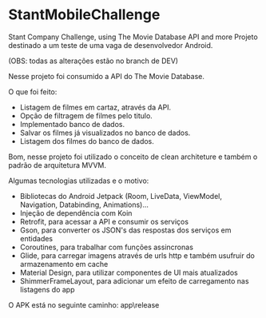 # StantMobileChallenge
Stant Company Challenge, using The Movie Database API and more
Projeto destinado a um teste de uma vaga de desenvolvedor Android. 

(OBS: todas as alterações estão no branch de DEV)

Nesse projeto foi consumido a API do The Movie Database. 

O que foi feito:

- Listagem de filmes em cartaz, através da API.
- Opção de filtragem de filmes pelo titulo.
- Implementado banco de dados.
- Salvar os filmes já visualizados no banco de dados.
- Listagem dos filmes do banco de dados.

Bom, nesse projeto foi utilizado o conceito de clean architeture e também o padrão de arquitetura MVVM.

Algumas tecnologias utilizadas e o motivo:

- Bibliotecas do Android Jetpack (Room, LiveData, ViewModel, Navigation, Databinding, Animations)...
- Injeção de dependência com Koin
- Retrofit, para acessar a API e consumir os serviços
- Gson, para converter os JSON's das respostas dos serviços em entidades
- Coroutines, para trabalhar com funções assincronas
- Glide, para carregar imagens através de urls http e também usufruir do armazenamento em cache
- Material Design, para utilizar componentes de UI mais atualizados
- ShimmerFrameLayout, para adicionar um efeito de carregamento nas listagens do app

O APK está no seguinte caminho:
app\release

